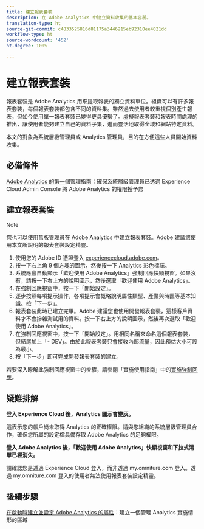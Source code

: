```yaml
---
title: 建立報表套裝
description: 在 Adobe Analytics 中建立資料收集的基本容器。
translation-type: ht
source-git-commit: c4833525816d81175a3446215eb92310ee4021dd
workflow-type: ht
source-wordcount: '452'
ht-degree: 100%

---
```



# 建立報表套裝

報表套裝是 Adobe Analytics 用來提取報表的獨立資料單位。組織可以有許多報表套裝，每個報表套裝都包含不同的資料集。雖然過去使用者較重視個別產生報表，但如今使用單一報表套裝已變得更具優勢了。虛擬報表套裝和報表時間處理的推出，讓使用者能夠建立自己的資料子集，進而靈活地取得全域和網站特定資料。

本文的對象為系統層級管理員或 Analytics 管理員，目的在方便這些人員開始資料收集。

## 必備條件

[Adobe Analytics 的第一個管理指南](first-admin-guide.md)：確保系統層級管理員已透過 Experience Cloud Admin Console 將 Adobe Analytics 的權限授予您

## 建立報表套裝

>[!NOTE]
>
>您也可以使用舊版管理員在 Adobe Analytics 中建立報表套裝。Adobe 建議您使用本文所說明的報表套裝設定精靈。

1. 使用您的 Adobe ID 憑證登入 [experiencecloud.adobe.com](https://experiencecloud.adobe.com)。
1. 按一下右上角 9 個方塊的圖示，然後按一下 Analytics 彩色標誌。
1. 系統應會自動顯示「歡迎使用 Adobe Analytics」強制回應快顯視窗。如果沒有，請按一下右上方的說明圖示，然後選取「歡迎使用 Adobe Analytics」。
1. 在強制回應視窗中，按一下「開始設定」。
1. 逐步按照每項提示操作，各項提示會概略說明屬性類型、產業與時區等基本知識。按「下一步」。
1. 報表套裝此時已建立完畢。Adobe 建議您也使用開發報表套裝，這樣客戶資料才不會摻雜測試用的資料。按一下右上方的說明圖示，然後再次選取「歡迎使用 Adobe Analytics」。
1. 在強制回應視窗中，按一下「開始設定」。用相同名稱來命名這個報表套裝，但結尾加上「- DEV」。由於此報表套裝只會接收內部流量，因此預估大小可設為最小。
1. 按「下一步」即可完成開發報表套裝的建立。

若要深入瞭解此強制回應視窗中的步驟，請參閱「實施使用指南」中的[實施強制回應](/help/implement/prepare/implementation-modal.md)。

## 疑難排解

**登入 Experience Cloud 後，Analytics 圖示會變灰。**

這表示您的帳戶尚未取得 Analytics 的正確權限。請與您組織的系統層級管理員合作，確保您所屬的設定檔具備存取 Adobe Analytics 的足夠權限。

**登入 Adobe Analytics 後，「歡迎使用 Adobe Analytics」快顯視窗和下拉式清單已經消失。**

請確認您是透過 Experience Cloud 登入，而非透過 my.omniture.com 登入。透過 my.omniture.com 登入的使用者無法使用報表套裝設定精靈。

## 後續步驟

[在啟動時建立並設定 Adobe Analytics 的屬性](/help/implement/launch/create-analytics-property.md)：建立一個管理 Analytics 實施情形的區域

